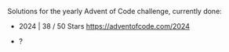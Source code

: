 Solutions for the yearly Advent of Code challenge, currently done:
- 2024 | 38 / 50 Stars
  https://adventofcode.com/2024

- ?
